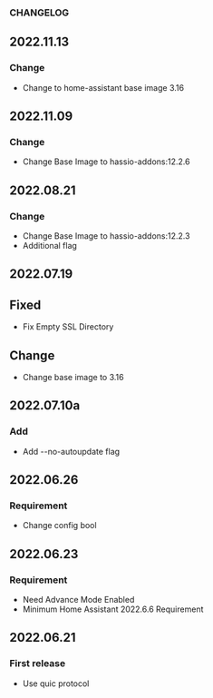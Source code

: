 ### CHANGELOG

## 2022.11.13
### Change

  - Change to home-assistant base image 3.16

## 2022.11.09
### Change

  - Change Base Image to hassio-addons:12.2.6


## 2022.08.21
### Change

  - Change Base Image to hassio-addons:12.2.3
  - Additional flag

## 2022.07.19
## Fixed
  - Fix Empty SSL Directory

## Change
  - Change base image to 3.16

## 2022.07.10a
### Add

  - Add --no-autoupdate flag

## 2022.06.26
### Requirement

  - Change config bool
  

## 2022.06.23
### Requirement

  - Need Advance Mode Enabled
  - Minimum Home Assistant 2022.6.6 Requirement

## 2022.06.21
### First release

  - Use quic protocol

